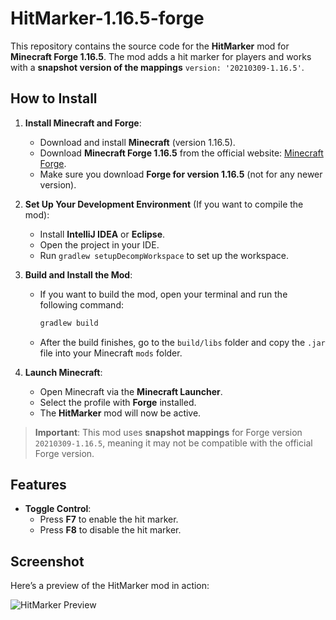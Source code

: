 # HitMarker-1.16.5-forge

This repository contains the source code for the **HitMarker** mod for **Minecraft Forge 1.16.5**. The mod adds a hit marker for players and works with a **snapshot version of the mappings** `version: '20210309-1.16.5'`.

## How to Install

1. **Install Minecraft and Forge**:
   - Download and install **Minecraft** (version 1.16.5).
   - Download **Minecraft Forge 1.16.5** from the official website: [Minecraft Forge](https://files.minecraftforge.net/net/minecraftforge/forge/index_1.16.5.html).
   - Make sure you download **Forge for version 1.16.5** (not for any newer version).

2. **Set Up Your Development Environment** (If you want to compile the mod):
   - Install **IntelliJ IDEA** or **Eclipse**.
   - Open the project in your IDE.
   - Run `gradlew setupDecompWorkspace` to set up the workspace.

3. **Build and Install the Mod**:
   - If you want to build the mod, open your terminal and run the following command:
     ```bash
     gradlew build
     ```
   - After the build finishes, go to the `build/libs` folder and copy the `.jar` file into your Minecraft `mods` folder.

4. **Launch Minecraft**:
   - Open Minecraft via the **Minecraft Launcher**.
   - Select the profile with **Forge** installed.
   - The **HitMarker** mod will now be active.

> **Important**: This mod uses **snapshot mappings** for Forge version `20210309-1.16.5`, meaning it may not be compatible with the official Forge version.

## Features

- **Toggle Control**:
  - Press **F7** to enable the hit marker.
  - Press **F8** to disable the hit marker.

## Screenshot

Here’s a preview of the HitMarker mod in action:

![HitMarker Preview](https://cdn.discordapp.com/attachments/1323239804502020147/1323313494187053116/image.png?ex=67740f3a&is=6772bdba&hm=8b03b915882d86c2a42900c8dc242a2114d2f9ee42b0e49388704233069d5684)
